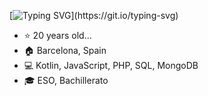 [![Typing SVG](https://readme-typing-svg.demolab.com?font=Fira+Code&size=22&pause=1000&color=D2AAF7&width=750&lines=Hello%2C+welcome+to+my+personal+space!!)](https://git.io/typing-svg)
- :star: 20 years old...
- :house: Barcelona, Spain
- 💻 Kotlin, JavaScript, PHP, SQL, MongoDB
- 🎓 ESO, Bachillerato 

  
